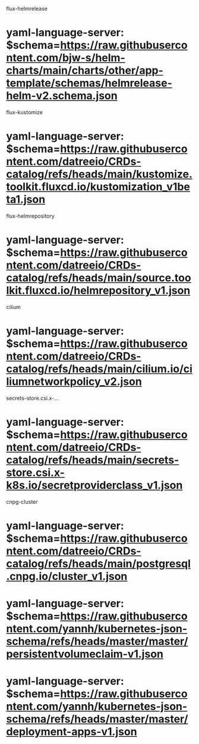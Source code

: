 flux-helmrelease

# yaml-language-server: $schema=https://raw.githubusercontent.com/bjw-s/helm-charts/main/charts/other/app-template/schemas/helmrelease-helm-v2.schema.json

flux-kustomize

# yaml-language-server: $schema=https://raw.githubusercontent.com/datreeio/CRDs-catalog/refs/heads/main/kustomize.toolkit.fluxcd.io/kustomization_v1beta1.json

flux-helmrepository

# yaml-language-server: $schema=https://raw.githubusercontent.com/datreeio/CRDs-catalog/refs/heads/main/source.toolkit.fluxcd.io/helmrepository_v1.json

cilium

# yaml-language-server: $schema=https://raw.githubusercontent.com/datreeio/CRDs-catalog/refs/heads/main/cilium.io/ciliumnetworkpolicy_v2.json

secrets-store.csi.x-...

# yaml-language-server: $schema=https://raw.githubusercontent.com/datreeio/CRDs-catalog/refs/heads/main/secrets-store.csi.x-k8s.io/secretproviderclass_v1.json

cnpg-cluster

# yaml-language-server: $schema=https://raw.githubusercontent.com/datreeio/CRDs-catalog/refs/heads/main/postgresql.cnpg.io/cluster_v1.json

# yaml-language-server: $schema=https://raw.githubusercontent.com/yannh/kubernetes-json-schema/refs/heads/master/master/persistentvolumeclaim-v1.json

# yaml-language-server: $schema=https://raw.githubusercontent.com/yannh/kubernetes-json-schema/refs/heads/master/master/deployment-apps-v1.json
